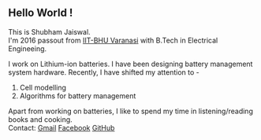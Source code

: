 
## Hello World !

This is Shubham Jaiswal.  
I'm 2016 passout from [IIT-BHU Varanasi](https://www.iitbhu.ac.in/) with B.Tech in Electrical Engineeing.  

I work on Lithium-ion batteries. I have been designing battery management system hardware. Recently, I have shifted my attention to -
1. Cell modelling
2. Algorithms for battery management  

Apart from working on batteries, I like to spend my time in listening/reading books and cooking.
<br>
Contact: [Gmail](mailto:shubhambjaiswal2011@gmail.com) [Facebook](https://www.facebook.com/shubham.jaiswal.12139862) [GitHub](https://github.com/the-shubhamjaiswal)
